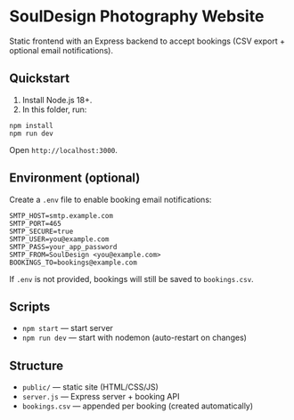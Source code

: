 # SoulDesign Photography Website

Static frontend with an Express backend to accept bookings (CSV export + optional email notifications).

## Quickstart

1. Install Node.js 18+.
2. In this folder, run:

```
npm install
npm run dev
```

Open `http://localhost:3000`.

## Environment (optional)

Create a `.env` file to enable booking email notifications:

```
SMTP_HOST=smtp.example.com
SMTP_PORT=465
SMTP_SECURE=true
SMTP_USER=you@example.com
SMTP_PASS=your_app_password
SMTP_FROM=SoulDesign <you@example.com>
BOOKINGS_TO=bookings@example.com
```

If `.env` is not provided, bookings will still be saved to `bookings.csv`.

## Scripts

- `npm start` — start server
- `npm run dev` — start with nodemon (auto-restart on changes)

## Structure

- `public/` — static site (HTML/CSS/JS)
- `server.js` — Express server + booking API
- `bookings.csv` — appended per booking (created automatically)





